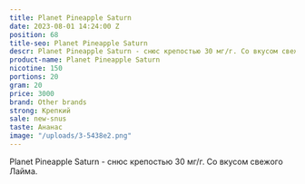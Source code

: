 ```yaml
---
title: Planet Pineapple Saturn
date: 2023-08-01 14:24:00 Z
position: 68
title-seo: Planet Pineapple Saturn
descr: Planet Pineapple Saturn - cнюс крепостью 30 мг/г. Со вкусом свежого Лайма.
product-name: Planet Pineapple Saturn
nicotine: 150
portions: 20
gram: 20
price: 3000
brand: Other brands
strong: Крепкий
sale: new-snus
taste: Ананас
image: "/uploads/3-5438e2.png"
---
```


Planet Pineapple Saturn - cнюс крепостью 30 мг/г. Со вкусом свежого Лайма.